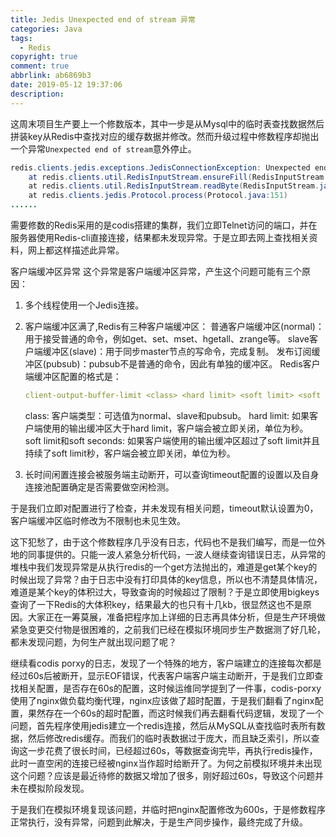 ```yaml
---
title: Jedis Unexpected end of stream 异常
categories: Java
tags:
  - Redis
copyright: true
comment: true
abbrlink: ab6869b3
date: 2019-05-12 19:37:06
description:
---
```


这周末项目生产要上一个修数版本，其中一步是从Mysql中的临时表查找数据然后拼装key从Redis中查找对应的缓存数据并修改。然而升级过程中修数程序却抛出一个异常`Unexpected end of stream`意外停止。
<!-- more -->

```java
redis.clients.jedis.exceptions.JedisConnectionException: Unexpected end of stream.
    at redis.clients.util.RedisInputStream.ensureFill(RedisInputStream.java:199)
    at redis.clients.util.RedisInputStream.readByte(RedisInputStream.java:40)
    at redis.clients.jedis.Protocol.process(Protocol.java:151)
......
```
需要修数的Redis采用的是codis搭建的集群，我们立即Telnet访问的端口，并在服务器使用Redis-cli直接连接，结果都未发现异常。于是立即去网上查找相关资料，网上都这样描述此异常。

客户端缓冲区异常
这个异常是客户端缓冲区异常，产生这个问题可能有三个原因：

1. 多个线程使用一个Jedis连接。

2. 客户端缓冲区满了,Redis有三种客户端缓冲区：
	普通客户端缓冲区(normal)：用于接受普通的命令，例如get、set、mset、hgetall、zrange等。
	slave客户端缓冲区(slave)：用于同步master节点的写命令，完成复制。
	发布订阅缓冲区(pubsub)：pubsub不是普通的命令，因此有单独的缓冲区。
	Redis客户端缓冲区配置的格式是：

	```yaml
	client-output-buffer-limit <class> <hard limit> <soft limit> <soft seconds>
	```
     class: 客户端类型：可选值为normal、slave和pubsub。
     hard limit: 如果客户端使用的输出缓冲区大于hard limit，客户端会被立即关闭，单位为秒。
     soft limit和soft seconds: 如果客户端使用的输出缓冲区超过了soft limit并且持续了soft limit秒，客户端会被立即关闭，单位为秒。
   
3. 长时间闲置连接会被服务端主动断开，可以查询timeout配置的设置以及自身连接池配置确定是否需要做空闲检测。

于是我们立即对配置进行了检查，并未发现有相关问题，timeout默认设置为0，客户端缓冲区临时修改为不限制也未见生效。

这下犯愁了，由于这个修数程序几乎没有日志，代码也不是我们编写，而是一位外地的同事提供的。只能一波人紧急分析代码，一波人继续查询错误日志，从异常的堆栈中我们发现异常是从执行redis的一个get方法抛出的，难道是get某个key的时候出现了异常？由于日志中没有打印具体的key信息，所以也不清楚具体情况，难道是某个key的体积过大，导致查询的时候超过了限制？于是立即使用bigkeys查询了一下Redis的大体积key，结果最大的也只有十几kb，很显然这也不是原因。大家正在一筹莫展，准备把程序加上详细的日志再具体分析，但是生产环境做紧急变更交付物是很困难的，之前我们已经在模拟环境同步生产数据测了好几轮，都未发现问题，为何生产就出现问题了呢？

继续看codis porxy的日志，发现了一个特殊的地方，客户端建立的连接每次都是经过60s后被断开，显示EOF错误，代表客户端客户端主动断开，于是我们立即查找相关配置，是否存在60s的配置，这时候运维同学提到了一件事，codis-porxy使用了nginx做负载均衡代理，nginx应该做了超时配置，于是我们翻看了nginx配置，果然存在一个60s的超时配置，而这时候我们再去翻看代码逻辑，发现了一个问题，首先程序使用jedis建立一个redis连接，然后从MySQL从查找临时表所有数据，然后修改redis缓存。而我们的临时表数据过于庞大，而且缺乏索引，所以查询这一步花费了很长时间，已经超过60s，等数据查询完毕，再执行redis操作，此时一直空闲的连接已经被nginx当作超时给断开了。为何之前模拟环境并未出现这个问题？应该是最近待修的数据又增加了很多，刚好超过60s，导致这个问题并未在模拟阶段发现。

于是我们在模拟环境复现该问题，并临时把nginx配置修改为600s，于是修数程序正常执行，没有异常，问题到此解决，于是生产同步操作，最终完成了升级。